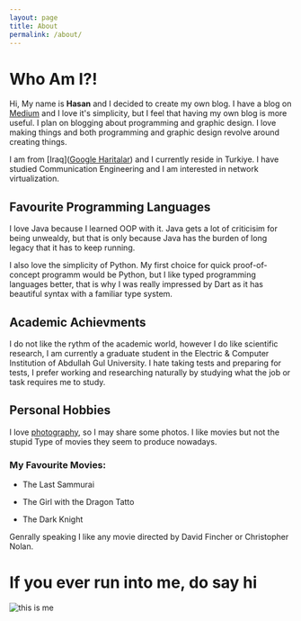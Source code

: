 ```yaml
---
layout: page
title: About
permalink: /about/
---
```


# Who Am I?!

Hi,
My name is **Hasan** and I decided to create my own blog. I have a blog on [Medium](https://hasan-alsulaiman.medium.com/) and I
love it's simplicity, but I feel that having my own blog is more useful. I plan on blogging about programming and graphic design. I love making things and both programming and graphic design revolve around creating things.

I am from [Iraq]([Google Haritalar](https://www.google.com/maps/place/Iraq/@33.1402482,39.2240649,6z/data=!3m1!4b1!4m5!3m4!1s0x1557823d54f54a11:0x6da561bba2061602!8m2!3d33.223191!4d43.679291)) and I currently reside in Turkiye. I have studied Communication Engineering  and I am interested in network virtualization.

## Favourite Programming Languages

I love Java because I learned OOP with it. Java gets a lot of criticisim for being unwealdy, but that is only because Java has the burden of long legacy that it has to keep running.

I also love the simplicity of Python. My first choice for quick proof-of-concept programm would be Python, but I like typed programming languages better, that is why I was really impressed by Dart as it has beautiful syntax with a familiar type system.

## Academic Achievments

I do not like the rythm of the academic world, however I do like scientific research, I am currently a graduate student in the Electric & Computer Institution of Abdullah Gul University. I hate taking tests and preparing for tests, I prefer working and researching naturally by studying what the job or task requires me to study.

## Personal Hobbies

I love [photography](https://www.instagram.com/meekanik/), so I may share some photos. I like movies but not the stupid
Type of movies they seem to produce nowadays. 

### My Favourite Movies:

* The Last Sammurai

* The Girl with the Dragon Tatto

* The Dark Knight

Genrally speaking I like any movie directed by David Fincher or Christopher Nolan.

# If you ever run into me, do say hi

![this is me]({{"assets/me.jpg"}})
